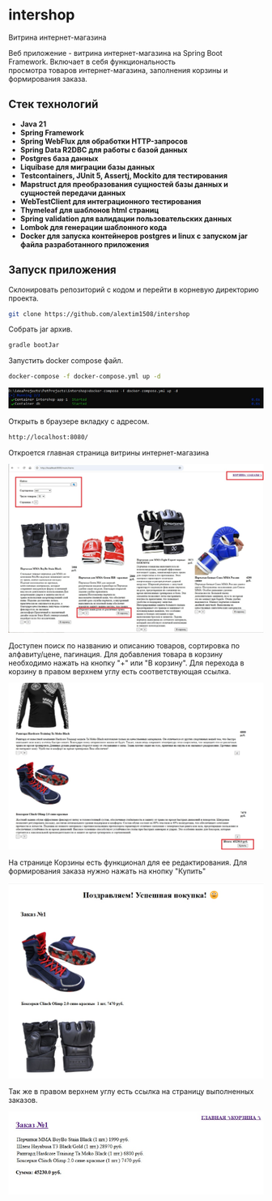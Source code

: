 # intershop

Витрина интернет-магазина

Веб приложение - витрина интернет-магазина на Spring Boot Framework. Включает в себя функциональность  
просмотра товаров интернет-магазина, заполнения корзины и формирования заказа.

## Стек технологий
- **Java 21**
- **Spring Framework**
- **Spring WebFlux для обработки HTTP-запросов**
- **Spring Data R2DBC для работы с базой данных**
- **Postgres база данных**
- **Liquibase для миграции базы данных**
- **Testcontainers, JUnit 5, Assertj, Mockito для тестирования**
- **Mapstruct для преобразования сущностей базы данных и сущностей передачи данных**
- **WebTestClient для интеграционного тестирования**
- **Thymeleaf для шаблонов html страниц**
- **Spring validation для валидации пользовательских данных**
- **Lombok для генерации шаблонного кода**
- **Docker для запуска контейнеров postgres и linux с запуском jar файла разработанного приложения**

## Запуск приложения

Склонировать репозиторий с кодом и перейти в корневую директорию проекта.

```bash
git clone https://github.com/alextim1508/intershop
```
Собрать jar архив.

```bash
gradle bootJar
```

Запустить docker compose файл.

```bash
docker-compose -f docker-compose.yml up -d
```

![](screenshots/1.jpg)

Открыть в браузере вкладку с адресом.

```bash
http://localhost:8080/
```
Откроется главная страница витрины интернет-магазина

![](screenshots/2.jpg)

Доступен поиск по названию и описанию товаров, сортировка по алфавиту/цене, пагинация.
Для добавления товара в корзину необходимо нажать на кнопку "+" или "В корзину". 
Для перехода в корзину в правом верхнем углу есть соответствующая ссылка.

![](screenshots/3.jpg)

На странице Корзины есть функционал для ее редактирования. Для формирования заказа нужно нажать на кнопку "Купить"

![](screenshots/4.jpg)

Так же в правом верхнем углу есть ссылка на страницу выполненных заказов.

![](screenshots/5.jpg)